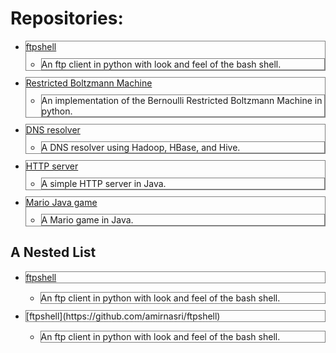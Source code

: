 # Repositories:
* [ftpshell](https://github.com/amirnasri/ftpshell)
  * An ftp client in python with look and feel of the bash shell.
* [Restricted Boltzmann Machine](https://github.com/amirnasri/Restricted_Boltzmann_Machine)
  * An implementation of the Bernoulli Restricted Boltzmann Machine in python.
* [DNS resolver](https://github.com/amirnasri/HBase_DNS_resolver)
  * A DNS resolver using Hadoop, HBase, and Hive.
* [HTTP server](https://github.com/amirnasri/Java_HTTP_server)
  * A simple HTTP server in Java.
* [Mario Java game](https://github.com/amirnasri/Java_game)
  * A Mario game in Java.

<html>
<head>
<style>
li{
    margin-top: 10px;
    border:1px solid grey;
}
</style>
</head>
<body>


<h2>A Nested List</h2>

<ul>
<li> <a href="https://github.com/amirnasri/ftpshell"> ftpshell </a> </li>
    <ul>
    <li> An ftp client in python with look and feel of the bash shell.</li>
    </ul>
  <li>[ftpshell](https://github.com/amirnasri/ftpshell)</li>
    <ul>
    <li> An ftp client in python with look and feel of the bash shell.</li>
    </ul>
</ul>

</body>
</html>


